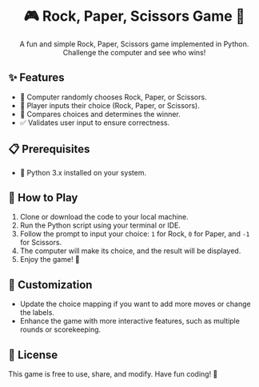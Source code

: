 <h1 align="center">🎮 Rock, Paper, Scissors Game 🎉</h1>

<p align="center">
  A fun and simple Rock, Paper, Scissors game implemented in Python. Challenge the computer and see who wins!
</p>

<h2>✨ Features</h2>
<ul>
  <li>🤖 Computer randomly chooses Rock, Paper, or Scissors.</li>
  <li>🧑 Player inputs their choice (Rock, Paper, or Scissors).</li>
  <li>🔄 Compares choices and determines the winner.</li>
  <li>✅ Validates user input to ensure correctness.</li>
</ul>

<h2>📋 Prerequisites</h2>
<ul>
  <li>🐍 Python 3.x installed on your system.</li>
</ul>

<h2>🚀 How to Play</h2>
<ol>
  <li>Clone or download the code to your local machine.</li>
  <li>Run the Python script using your terminal or IDE.</li>
  <li>Follow the prompt to input your choice: <code>1</code> for Rock, <code>0</code> for Paper, and <code>-1</code> for Scissors.</li>
  <li>The computer will make its choice, and the result will be displayed.</li>
  <li>Enjoy the game! 🎉</li>
</ol>

<h2>🔧 Customization</h2>
<ul>
  <li>Update the choice mapping if you want to add more moves or change the labels.</li>
  <li>Enhance the game with more interactive features, such as multiple rounds or scorekeeping.</li>
</ul>

<h2>📜 License</h2>
<p>This game is free to use, share, and modify. Have fun coding! 🚀</p>


